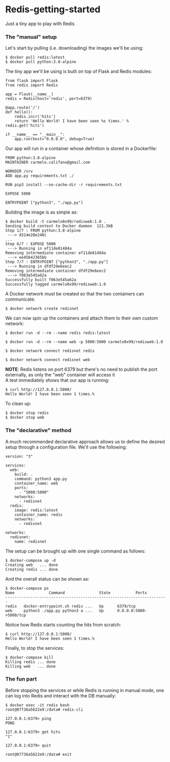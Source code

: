 # Redis-getting-started
Just a tiny app to play with Redis

### The "manual" setup
Let's start by pulling (i.e. downloading) the images we'll be using:
```
$ docker pull redis:latest
$ docker pull python:3.8-alpine
```

The tiny app we'll be using is built on top of Flask and Redis modules:
```
from flask import Flask
from redis import Redis

app = Flask(__name__)
redis = Redis(host='redis', port=6379)

@app.route('/')
def hello():
    redis.incr('hits')
    return 'Hello World! I have been seen %s times.' % redis.get('hits')

if __name__ == "__main__":
    app.run(host="0.0.0.0", debug=True)
```

Our app will run in a container whose definition is stored in a Dockerfile:
```
FROM python:3.8-alpine
MAINTAINER carmelo.califano@gmail.com

WORKDIR /srv
ADD app.py requirements.txt ./

RUN pip3 install --no-cache-dir -r requirements.txt

EXPOSE 5000

ENTRYPOINT ["python3", "./app.py"]
```

Building the image is as simple as:
```
$ docker build -t carmelo0x99/redisweb:1.0 .
Sending build context to Docker daemon  121.3kB
Step 1/7 : FROM python:3.8-alpine
 ---> d314e28e240c
...
Step 6/7 : EXPOSE 5000
 ---> Running in ef11de81484a
Removing intermediate container ef11de81484a
 ---> ee45642365bb
Step 7/7 : ENTRYPOINT ["python3", "./app.py"]
 ---> Running in dfdf29e6eec2
Removing intermediate container dfdf29e6eec2
 ---> f063e545a62a
Successfully built f063e545a62a
Successfully tagged carmelo0x99/redisweb:1.0
```

A Docker network must be created so that the two containers can communicate:
```
$ docker network create redisnet
```

We can now spin up the containers and attach them to their own custom network:
```
$ docker run -d --rm --name redis redis:latest

$ docker run -d --rm --name web -p 5000:5000 carmelo0x99/redisweb:1.0

$ docker network connect redisnet redis

$ docker network connect redisnet web
```
**NOTE**: Redis listens on port 6379 but there's no need to publish the port externally, as only the "web" container will access it</br>
A test immediately shows that our app is running:
```
$ curl http://127.0.0.1:5000/
Hello World! I have been seen 1 times.%
```

To clean up:
```
$ docker stop redis
$ docker stop web
```

### The "declarative" method
A much recommended declarative approach allows us to define the desired setup through a configuration file. We'll use the following:
```
version: "3"

services:
  web:
    build: .
    command: python3 app.py
    container_name: web
    ports:
      - "5000:5000"
    networks:
      - redisnet
  redis:
    image: redis:latest
    container_name: redis
    networks:
      - redisnet

networks:
  redisnet:
    name: redisnet
```

The setup can be brought up with one single command as follows:
```
$ docker-compose up -d
Creating web   ... done
Creating redis ... done
```

And the overall status can be shown as:
```
$ docker-compose ps
Name               Command               State           Ports
-----------------------------------------------------------------------
redis   docker-entrypoint.sh redis ...   Up      6379/tcp
web     python3 ./app.py python3 a ...   Up      0.0.0.0:5000->5000/tcp
```

Notice how Redis starts counting the hits from scratch:
```
$ curl http://127.0.0.1:5000/
Hello World! I have been seen 1 times.%
```

Finally, to stop the services:
```
$ docker-compose kill
Killing redis ... done
Killing web   ... done
```

### The fun part
Before stopping the services or while Redis is running in manual mode, one can log into Redis and interact with the DB manually:
```
$ docker exec -it redis bash
root@07736a5622e9:/data# redis-cli

127.0.0.1:6379> ping
PONG

127.0.0.1:6379> get hits
"1"

127.0.0.1:6379> quit

root@07736a5622e9:/data# exit
```

